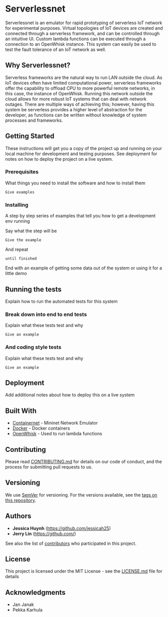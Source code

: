 # Serverlessnet

Serverlessnet is an emulator for rapid prototyping of serverless IoT network for experimental purposes.  Virtual topologies of IoT devices are created and connected through a serverless framework, and can be controlled through an intuitive UI.  Custom lambda functions can be executed through a connection to an OpenWhisk instance.  This system can easily be used to test the fault tolerance of an IoT network as well.

## Why Serverlessnet?

Serverless frameworks are the natural way to run LAN outside the cloud.  As IoT devices often have limited computational power, serverless frameworks offer the capability to offload CPU to more powerful remote networks, in this case, the instance of OpenWhisk.  Running this network outside the cloud allows for more robust IoT systems that can deal with network outages.  There are multiple ways of achieving this; however, having this system be serverless provides a higher level of abstraction for the developer, as functions can be written without knowledge of system processes and frameworks.

## Getting Started

These instructions will get you a copy of the project up and running on your local machine for development and testing purposes. See deployment for notes on how to deploy the project on a live system.

### Prerequisites

What things you need to install the software and how to install them

```
Give examples
```

### Installing

A step by step series of examples that tell you how to get a development env running

Say what the step will be

```
Give the example
```

And repeat

```
until finished
```

End with an example of getting some data out of the system or using it for a little demo

## Running the tests

Explain how to run the automated tests for this system

### Break down into end to end tests

Explain what these tests test and why

```
Give an example
```

### And coding style tests

Explain what these tests test and why

```
Give an example
```

## Deployment

Add additional notes about how to deploy this on a live system

## Built With

* [Containernet](https://containernet.github.io/) - Mininet Network Emulator
* [Docker](https://www.docker.com/) - Docker containers
* [OpenWhisk](https://openwhisk.apache.org/) - Used to run lambda functions

## Contributing

Please read [CONTRIBUTING.md](https://gist.github.com/PurpleBooth/b24679402957c63ec426) for details on our code of conduct, and the process for submitting pull requests to us.

## Versioning

We use [SemVer](http://semver.org/) for versioning. For the versions available, see the [tags on this repository](https://github.com/your/project/tags). 

## Authors

* **Jessica Huynh** (https://github.com/jessicah25)
* **Jerry Lin** (https://github.com/)

See also the list of [contributors](https://github.com/your/project/contributors) who participated in this project.

## License

This project is licensed under the MIT License - see the [LICENSE.md](LICENSE.md) file for details

## Acknowledgments

* Jan Janak
* Pekka Karhula
